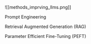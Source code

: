 ![[methods_imprving_llms.png]]


Prompt Engineering

Retrieval Augmented Generation (RAG)

Parameter Efficient Fine-Tuning (PEFT)